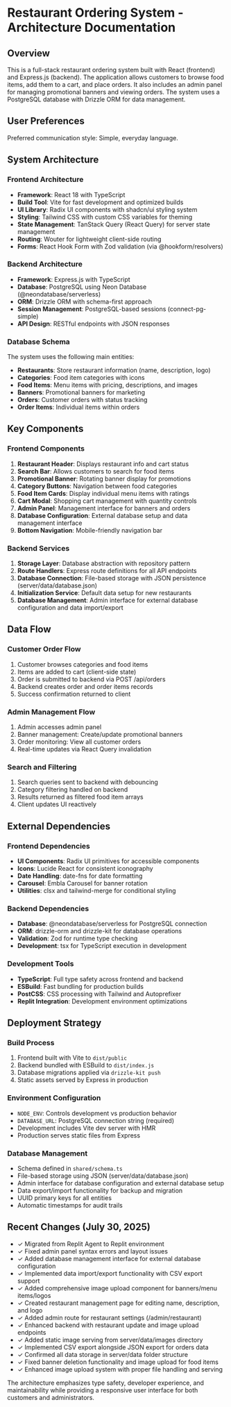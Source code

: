 # Restaurant Ordering System - Architecture Documentation

## Overview

This is a full-stack restaurant ordering system built with React (frontend) and Express.js (backend). The application allows customers to browse food items, add them to a cart, and place orders. It also includes an admin panel for managing promotional banners and viewing orders. The system uses a PostgreSQL database with Drizzle ORM for data management.

## User Preferences

Preferred communication style: Simple, everyday language.

## System Architecture

### Frontend Architecture
- **Framework**: React 18 with TypeScript
- **Build Tool**: Vite for fast development and optimized builds
- **UI Library**: Radix UI components with shadcn/ui styling system
- **Styling**: Tailwind CSS with custom CSS variables for theming
- **State Management**: TanStack Query (React Query) for server state management
- **Routing**: Wouter for lightweight client-side routing
- **Forms**: React Hook Form with Zod validation (via @hookform/resolvers)

### Backend Architecture
- **Framework**: Express.js with TypeScript
- **Database**: PostgreSQL using Neon Database (@neondatabase/serverless)
- **ORM**: Drizzle ORM with schema-first approach
- **Session Management**: PostgreSQL-based sessions (connect-pg-simple)
- **API Design**: RESTful endpoints with JSON responses

### Database Schema
The system uses the following main entities:
- **Restaurants**: Store restaurant information (name, description, logo)
- **Categories**: Food item categories with icons
- **Food Items**: Menu items with pricing, descriptions, and images
- **Banners**: Promotional banners for marketing
- **Orders**: Customer orders with status tracking
- **Order Items**: Individual items within orders

## Key Components

### Frontend Components
1. **Restaurant Header**: Displays restaurant info and cart status
2. **Search Bar**: Allows customers to search for food items
3. **Promotional Banner**: Rotating banner display for promotions
4. **Category Buttons**: Navigation between food categories
5. **Food Item Cards**: Display individual menu items with ratings
6. **Cart Modal**: Shopping cart management with quantity controls
7. **Admin Panel**: Management interface for banners and orders
8. **Database Configuration**: External database setup and data management interface
9. **Bottom Navigation**: Mobile-friendly navigation bar

### Backend Services
1. **Storage Layer**: Database abstraction with repository pattern
2. **Route Handlers**: Express route definitions for all API endpoints
3. **Database Connection**: File-based storage with JSON persistence (server/data/database.json)
4. **Initialization Service**: Default data setup for new restaurants
5. **Database Management**: Admin interface for external database configuration and data import/export

## Data Flow

### Customer Order Flow
1. Customer browses categories and food items
2. Items are added to cart (client-side state)
3. Order is submitted to backend via POST /api/orders
4. Backend creates order and order items records
5. Success confirmation returned to client

### Admin Management Flow
1. Admin accesses admin panel
2. Banner management: Create/update promotional banners
3. Order monitoring: View all customer orders
4. Real-time updates via React Query invalidation

### Search and Filtering
1. Search queries sent to backend with debouncing
2. Category filtering handled on backend
3. Results returned as filtered food item arrays
4. Client updates UI reactively

## External Dependencies

### Frontend Dependencies
- **UI Components**: Radix UI primitives for accessible components
- **Icons**: Lucide React for consistent iconography
- **Date Handling**: date-fns for date formatting
- **Carousel**: Embla Carousel for banner rotation
- **Utilities**: clsx and tailwind-merge for conditional styling

### Backend Dependencies
- **Database**: @neondatabase/serverless for PostgreSQL connection
- **ORM**: drizzle-orm and drizzle-kit for database operations
- **Validation**: Zod for runtime type checking
- **Development**: tsx for TypeScript execution in development

### Development Tools
- **TypeScript**: Full type safety across frontend and backend
- **ESBuild**: Fast bundling for production builds
- **PostCSS**: CSS processing with Tailwind and Autoprefixer
- **Replit Integration**: Development environment optimizations

## Deployment Strategy

### Build Process
1. Frontend built with Vite to `dist/public`
2. Backend bundled with ESBuild to `dist/index.js`
3. Database migrations applied via `drizzle-kit push`
4. Static assets served by Express in production

### Environment Configuration
- `NODE_ENV`: Controls development vs production behavior
- `DATABASE_URL`: PostgreSQL connection string (required)
- Development includes Vite dev server with HMR
- Production serves static files from Express

### Database Management
- Schema defined in `shared/schema.ts`
- File-based storage using JSON (server/data/database.json)
- Admin interface for database configuration and external database setup
- Data export/import functionality for backup and migration
- UUID primary keys for all entities
- Automatic timestamps for audit trails

## Recent Changes (July 30, 2025)
- ✓ Migrated from Replit Agent to Replit environment
- ✓ Fixed admin panel syntax errors and layout issues  
- ✓ Added database management interface for external database configuration
- ✓ Implemented data import/export functionality with CSV export support
- ✓ Added comprehensive image upload component for banners/menu items/logos
- ✓ Created restaurant management page for editing name, description, and logo
- ✓ Added admin route for restaurant settings (/admin/restaurant)
- ✓ Enhanced backend with restaurant update and image upload endpoints
- ✓ Added static image serving from server/data/images directory
- ✓ Implemented CSV export alongside JSON export for orders data
- ✓ Confirmed all data storage in server/data folder structure
- ✓ Fixed banner deletion functionality and image upload for food items
- ✓ Enhanced image upload system with proper file handling and serving

The architecture emphasizes type safety, developer experience, and maintainability while providing a responsive user interface for both customers and administrators.